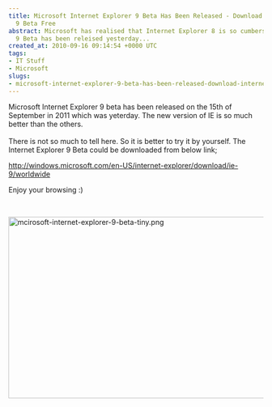 ```yaml
---
title: Microsoft Internet Explorer 9 Beta Has Been Released - Download Internet Explorer
  9 Beta Free
abstract: Microsoft has realised that Internet Explorer 8 is so cumbersome and version
  9 Beta has been releised yesterday...
created_at: 2010-09-16 09:14:54 +0000 UTC
tags:
- IT Stuff
- Microsoft
slugs:
- microsoft-internet-explorer-9-beta-has-been-released-download-internet-explorer-9-beta-free
---
```


<p>Microsoft Internet Explorer 9 beta has been released on the 15th of September in 2011 which was yeterday. The new version of IE is so much better than the others.&nbsp;<br /><br />There is&nbsp;not&nbsp;so much to tell here. So it is better to try it by yourself. The Internet Explorer 9 Beta could be downloaded from below link;</p>
<p><a href="http://windows.microsoft.com/en-US/internet-explorer/download/ie-9/worldwide" shape="rect">http://windows.microsoft.com/en-US/internet-explorer/download/ie-9/worldwide</a></p>
<p>Enjoy your browsing :)</p>
<p>&nbsp;</p>
<p><img style="margin-top: 0px; margin-right: 10px; margin-bottom: 10px; margin-left: 0px;" title="mcirosoft-internet-explorer-9-beta-tiny.png" alt="mcirosoft-internet-explorer-9-beta-tiny.png" height="359" width="640" src="../Content/Images/UploadedByAuthors/mcirosoft-internet-explorer-9-beta-tiny.PNG" /></p>